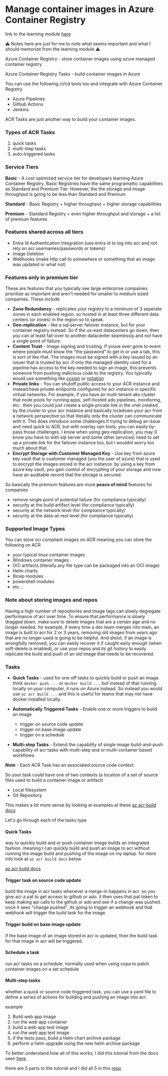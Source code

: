 

# Manage container images in Azure Container Registry


link to the learning module [here](https://learn.microsoft.com/en-us/training/modules/publish-container-image-to-azure-container-registry/)


⚠️ Notes here are just for me to note what seems important and what I should memorize from the learning module ⚠️



Azure Container Registry - store container images using azure managed container registry

Azure Container Registry Tasks - build container images in Azure




You can use the following ci/cd tools too and integrate with Azure Container Registry 

- Azure Pipelines
- Github Actions
- Jenkins

ACR Tasks are just another way to build your container images.

### Types of ACR Tasks

1. quick tasks
2. multi-step tasks
3. auto-triggered tasks


### Service Tiers

**Basic** - A cost optimized service tier for developers learning Azure Container Registry. Basic Registries have the same programattic capabilities as Standard and Premium Tier. However, the the storage and image throughput is going to be less than Standard and Premium


**Standard** - Basic Registry + higher throughput + higher storage capabilities


**Premium** - Standard Registry + even higher throughput and storage + a list of premium features 



### Features shared across all tiers

- Entra Id Authentication Integration (use entra id to log into acr and not rely on acr usernames/passwords or tokens)
- Image Deletion
- Webhooks (make http call to somewhere or something that an image was updated or what not)


### Features only in premium tier

These are features that you typically see large enterprise companies prioritize as important and aren't needed for smaller to medium sized companies. These include

- **Zone Redundancy** - replicates your registry to a minimum of 3 seperate zones in each enabled region. so hosted in at least three different data centers (or zones) in the region so to speak. 
- **Geo-replication** - like a sql server failover instance, but for your container registry instead. So if the us-east datacenters go down, then you can at least fail-over to another datacenter seamlessly and not have a single point of failure.
- **Content Trust** - Image signing and trusting. If youve ever gone to event where people must know the "the password" to get in or use a tab, this is sort of like that. The images must be signed with a key issued by an issuer that is trusted by acr. if only the managed identity used for a pipeline has access to the key needed to sign an image, this prevents someone from pushing malicious code to the registry. You typically would use something like [cosign](https://faun.pub/container-image-signing-with-sigstore-cosign-and-azure-key-vault-eb43c21c5ff9) or [notation](https://learn.microsoft.com/en-us/azure/container-registry/container-registry-tutorial-sign-trusted-ca) 
- **Private links** - You can shutoff public access to your ACR instance and instead have private endpoints configured for acr instance in specific virtual networks. For example, if you have an multi-tenant aks cluster that node pools for running apps, self-hosted ado pipelines, monitoring, etc.. then you could just create a single private link in the vnet created by the cluster to your acr instance and basically lockdown your acr from a network perspective so that literally only the cluster can communicate with it. This does introduce some challenges if trying to debug an issue and need quick to ACR, but with overlay vpn tools, you can easily by-pass those challenges. I know when using geo-replication, you may (I know you have to with sql server and some other services) need to set up a private link for the failover instance too, but I wouldnt worry too much about that.
- **Encrypt Storage with Customer Managed Key** - Use key from azure key vault that is customer managed (you the user of azure) that is used to encrypt the images stored in the acr instance. by using a key from azure key vault, you gain control of encrypting of your storage and now have an auditable record that the storage is secured.

So basically the premium features are more **peace of mind** features for companies

- remove single point of potential failure (for compliance typically)
- security at the build artifact level (for compliance typically)
- security at the network level (for compliance typically)
- security at the data-at-rest level (for compliance typically)


### Supported Image Types

You can store oci compliant images on ACR meaning you can store the following on ACR

- your typical linux container images
- Windows container images
- OCI artifacts (literally any file type can be packaged into an OCI image)
- Helm charts
- Bicep modules
- powershell modules
- etc...




### Note about storing images and repos

Having a high number of repositories and image tags can slowly degregate performance of acr over time. To ensure that performance is slowly dragged down, make sure to delete images that are a certain age and no longer needed. for example, if every time a dev team merges into main, an image is built to acr for 2 or 3 years, removing old images from years ago that are no longer used is going to be helpful. And shoot, if an image is wrongfully removed, you can easily recover it if caught early enough (when soft-delete is enabled), or use your repos and its git history to easily  replicate the build and push of an old image that needs to be recovered.



### Tasks


- **Quick Tasks** - used for one off tasks to quickly build or push an image. think `docker push ...` or `docker build ...` but instead of that running locally on your computer, it runs on Azure instead. So instead you would use `az acr build ...` and this is useful for teams that may not have docker installed locally.

- **Automatically Triggered Tasks** - Enable one or more triggers to build an image 
   - trigger on source code update
   - trigger on base image update
   - trigger on a schedule

- **Multi-step Tasks** - Extend the capability of single image build-and-push capability of acr tasks with multi-step and or multi-container based workflows.


**Note** - Each ACR Task has an associated source code context.

So your task could have one of two contexts (a location of a set of source files used to build a container image or artifact)

- Local filesystem
- Git Repository

This makes a lot more sense by looking at examples at these [az acr build docs](https://learn.microsoft.com/en-us/cli/azure/acr?view=azure-cli-latest#az-acr-build)


Let's go through each of the tasks type



#### Quick Tasks

way to quickly build and or push container image builds an integrated fashion. meaning I can quickly build and push an image to acr without running the image build and pushing of the image on my laptop. for more info look at `az acr build docs` below 

[az acr build docs](https://learn.microsoft.com/en-us/cli/azure/acr?view=azure-cli-latest#az-acr-build)

#### Trigger task on source code update

build the image in acr tasks whenever a merge-in happens in acr. so you give acr a pat to get access to github or ado. it then uses that pat token to keep making api calls to the github or ado and see if a change was pushed. once it sees "change pushed", its going to trigger an webhook and that webhook will trigger the build task for the image.


#### Trigger build on base image update

if the base image of an image stored in acr is updated, then the build task for that image in acr will be triggered.


#### Schedule a task

run acr tasks on a schedule. normally used when using copa to patch container images on a set schedule


#### Multi-step tasks 

whether a quick or source code triggered task, you can use a yaml file to define a series of actions for building and pushing an image into acr. 


example

1. Build web app image
2. run the web app container
3. build a web app test image
4. run the web app test image
5. if the tests pass, build a helm chart archive package
6. perform a helm upgrade using the new helm archive package



To better understand how all of this works, I did this tutorial from the docs seen [here](https://learn.microsoft.com/en-us/azure/container-registry/container-registry-tutorial-quick-task)

there are 5 parts to the tutorial and I did all 5 in this [repo](https://github.com/josephaw1022/acr-build-helloworld-node)


